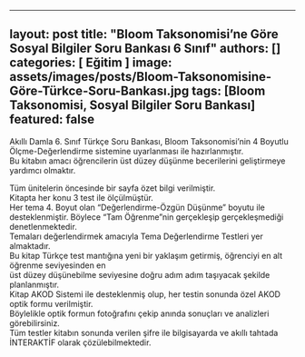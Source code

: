 
---
layout: post
title:  "Bloom Taksonomisi’ne Göre Sosyal Bilgiler Soru Bankası 6 Sınıf"
authors: []
categories: [ Eğitim ]
image: assets/images/posts/Bloom-Taksonomisine-Göre-Türkce-Soru-Bankası.jpg
tags: [Bloom Taksonomisi, Sosyal Bilgiler Soru Bankası]
featured: false
---
Akıllı Damla 6. Sınıf Türkçe Soru Bankası, Bloom Taksonomisi’nin 4 Boyutlu Ölçme-Değerlendirme sistemine uyarlanması ile hazırlanmıştır.  
Bu kitabın amacı öğrencilerin üst düzey düşünme becerilerini geliştirmeye yardımcı olmaktır.

Tüm ünitelerin öncesinde bir sayfa özet bilgi verilmiştir.  
Kitapta her konu 3 test ile ölçülmüştür.  
Her tema 4. Boyut olan “Değerlendirme-Özgün Düşünme” boyutu ile desteklenmiştir. Böylece “Tam Öğrenme”nin gerçekleşip gerçekleşmediği denetlenmektedir.  
Temaları değerlendirmek amacıyla Tema Değerlendirme Testleri yer almaktadır.  
Bu kitap Türkçe test mantığına yeni bir yaklaşım getirmiş, öğrenciyi en alt öğrenme seviyesinden en  
üst düzey düşünebilme seviyesine doğru adım adım taşıyacak şekilde planlanmıştır.  
Kitap AKOD Sistemi ile desteklenmiş olup, her testin sonunda özel AKOD optik formu verilmiştir.  
Böylelikle optik formun fotoğrafını çekip anında sonuçları ve analizleri görebilirsiniz.  
Tüm testler kitabın sonunda verilen şifre ile bilgisayarda ve akıllı tahtada İNTERAKTİF olarak çözülebilmektedir.